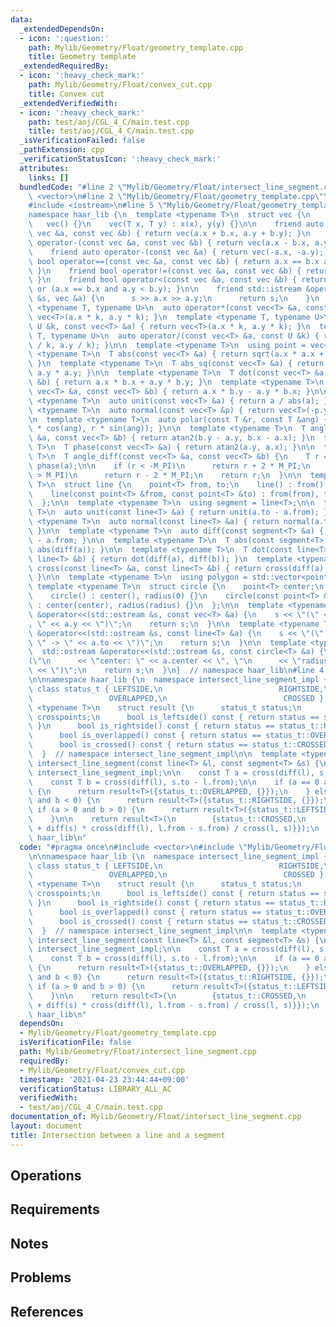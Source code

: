 ```yaml
---
data:
  _extendedDependsOn:
  - icon: ':question:'
    path: Mylib/Geometry/Float/geometry_template.cpp
    title: Geometry template
  _extendedRequiredBy:
  - icon: ':heavy_check_mark:'
    path: Mylib/Geometry/Float/convex_cut.cpp
    title: Convex cut
  _extendedVerifiedWith:
  - icon: ':heavy_check_mark:'
    path: test/aoj/CGL_4_C/main.test.cpp
    title: test/aoj/CGL_4_C/main.test.cpp
  _isVerificationFailed: false
  _pathExtension: cpp
  _verificationStatusIcon: ':heavy_check_mark:'
  attributes:
    links: []
  bundledCode: "#line 2 \"Mylib/Geometry/Float/intersect_line_segment.cpp\"\n#include\
    \ <vector>\n#line 2 \"Mylib/Geometry/Float/geometry_template.cpp\"\n#include <cmath>\n\
    #include <iostream>\n#line 5 \"Mylib/Geometry/Float/geometry_template.cpp\"\n\n\
    namespace haar_lib {\n  template <typename T>\n  struct vec {\n    T x, y;\n \
    \   vec() {}\n    vec(T x, T y) : x(x), y(y) {}\n\n    friend auto operator+(const\
    \ vec &a, const vec &b) { return vec(a.x + b.x, a.y + b.y); }\n    friend auto\
    \ operator-(const vec &a, const vec &b) { return vec(a.x - b.x, a.y - b.y); }\n\
    \    friend auto operator-(const vec &a) { return vec(-a.x, -a.y); }\n\n    friend\
    \ bool operator==(const vec &a, const vec &b) { return a.x == b.x and a.y == b.y;\
    \ }\n    friend bool operator!=(const vec &a, const vec &b) { return !(a == b);\
    \ }\n    friend bool operator<(const vec &a, const vec &b) { return a.x < b.x\
    \ or (a.x == b.x and a.y < b.y); }\n\n    friend std::istream &operator>>(std::istream\
    \ &s, vec &a) {\n      s >> a.x >> a.y;\n      return s;\n    }\n  };\n\n  template\
    \ <typename T, typename U>\n  auto operator*(const vec<T> &a, const U &k) { return\
    \ vec<T>(a.x * k, a.y * k); }\n  template <typename T, typename U>\n  auto operator*(const\
    \ U &k, const vec<T> &a) { return vec<T>(a.x * k, a.y * k); }\n  template <typename\
    \ T, typename U>\n  auto operator/(const vec<T> &a, const U &k) { return vec<T>(a.x\
    \ / k, a.y / k); }\n\n  template <typename T>\n  using point = vec<T>;\n\n  template\
    \ <typename T>\n  T abs(const vec<T> &a) { return sqrt(a.x * a.x + a.y * a.y);\
    \ }\n  template <typename T>\n  T abs_sq(const vec<T> &a) { return a.x * a.x +\
    \ a.y * a.y; }\n\n  template <typename T>\n  T dot(const vec<T> &a, const vec<T>\
    \ &b) { return a.x * b.x + a.y * b.y; }\n  template <typename T>\n  T cross(const\
    \ vec<T> &a, const vec<T> &b) { return a.x * b.y - a.y * b.x; }\n\n  template\
    \ <typename T>\n  auto unit(const vec<T> &a) { return a / abs(a); }\n  template\
    \ <typename T>\n  auto normal(const vec<T> &p) { return vec<T>(-p.y, p.x); }\n\
    \n  template <typename T>\n  auto polar(const T &r, const T &ang) { return vec<T>(r\
    \ * cos(ang), r * sin(ang)); }\n\n  template <typename T>\n  T angle(const vec<T>\
    \ &a, const vec<T> &b) { return atan2(b.y - a.y, b.x - a.x); }\n  template <typename\
    \ T>\n  T phase(const vec<T> &a) { return atan2(a.y, a.x); }\n\n  template <typename\
    \ T>\n  T angle_diff(const vec<T> &a, const vec<T> &b) {\n    T r = phase(b) -\
    \ phase(a);\n\n    if (r < -M_PI)\n      return r + 2 * M_PI;\n    else if (r\
    \ > M_PI)\n      return r - 2 * M_PI;\n    return r;\n  }\n\n  template <typename\
    \ T>\n  struct line {\n    point<T> from, to;\n    line() : from(), to() {}\n\
    \    line(const point<T> &from, const point<T> &to) : from(from), to(to) {}\n\
    \  };\n\n  template <typename T>\n  using segment = line<T>;\n\n  template <typename\
    \ T>\n  auto unit(const line<T> &a) { return unit(a.to - a.from); }\n  template\
    \ <typename T>\n  auto normal(const line<T> &a) { return normal(a.to - a.from);\
    \ }\n\n  template <typename T>\n  auto diff(const segment<T> &a) { return a.to\
    \ - a.from; }\n\n  template <typename T>\n  T abs(const segment<T> &a) { return\
    \ abs(diff(a)); }\n\n  template <typename T>\n  T dot(const line<T> &a, const\
    \ line<T> &b) { return dot(diff(a), diff(b)); }\n  template <typename T>\n  T\
    \ cross(const line<T> &a, const line<T> &b) { return cross(diff(a), diff(b));\
    \ }\n\n  template <typename T>\n  using polygon = std::vector<point<T>>;\n\n \
    \ template <typename T>\n  struct circle {\n    point<T> center;\n    T radius;\n\
    \    circle() : center(), radius(0) {}\n    circle(const point<T> &center, T radius)\
    \ : center(center), radius(radius) {}\n  };\n\n  template <typename T>\n  std::ostream\
    \ &operator<<(std::ostream &s, const vec<T> &a) {\n    s << \"(\" << a.x << \"\
    , \" << a.y << \")\";\n    return s;\n  }\n\n  template <typename T>\n  std::ostream\
    \ &operator<<(std::ostream &s, const line<T> &a) {\n    s << \"(\" << a.from <<\
    \ \" -> \" << a.to << \")\";\n    return s;\n  }\n\n  template <typename T>\n\
    \  std::ostream &operator<<(std::ostream &s, const circle<T> &a) {\n    s << \"\
    (\"\n      << \"center: \" << a.center << \", \"\n      << \"radius: \" << a.radius\
    \ << \")\";\n    return s;\n  }\n}  // namespace haar_lib\n#line 4 \"Mylib/Geometry/Float/intersect_line_segment.cpp\"\
    \n\nnamespace haar_lib {\n  namespace intersect_line_segment_impl {\n    enum\
    \ class status_t { LEFTSIDE,\n                          RIGHTSIDE,\n         \
    \                 OVERLAPPED,\n                          CROSSED };\n    template\
    \ <typename T>\n    struct result {\n      status_t status;\n      std::vector<point<T>>\
    \ crosspoints;\n      bool is_leftside() const { return status == status_t::LEFTSIDE;\
    \ }\n      bool is_rightside() const { return status == status_t::RIGHTSIDE; }\n\
    \      bool is_overlapped() const { return status == status_t::OVERLAPPED; }\n\
    \      bool is_crossed() const { return status == status_t::CROSSED; }\n    };\n\
    \  }  // namespace intersect_line_segment_impl\n\n  template <typename T>\n  auto\
    \ intersect_line_segment(const line<T> &l, const segment<T> &s) {\n    using namespace\
    \ intersect_line_segment_impl;\n\n    const T a = cross(diff(l), s.from - l.from);\n\
    \    const T b = cross(diff(l), s.to - l.from);\n\n    if (a == 0 and b == 0)\
    \ {\n      return result<T>({status_t::OVERLAPPED, {}});\n    } else if (a < 0\
    \ and b < 0) {\n      return result<T>({status_t::RIGHTSIDE, {}});\n    } else\
    \ if (a > 0 and b > 0) {\n      return result<T>({status_t::LEFTSIDE, {}});\n\
    \    }\n\n    return result<T>(\n        {status_t::CROSSED,\n         {s.from\
    \ + diff(s) * cross(diff(l), l.from - s.from) / cross(l, s)}});\n  }\n}  // namespace\
    \ haar_lib\n"
  code: "#pragma once\n#include <vector>\n#include \"Mylib/Geometry/Float/geometry_template.cpp\"\
    \n\nnamespace haar_lib {\n  namespace intersect_line_segment_impl {\n    enum\
    \ class status_t { LEFTSIDE,\n                          RIGHTSIDE,\n         \
    \                 OVERLAPPED,\n                          CROSSED };\n    template\
    \ <typename T>\n    struct result {\n      status_t status;\n      std::vector<point<T>>\
    \ crosspoints;\n      bool is_leftside() const { return status == status_t::LEFTSIDE;\
    \ }\n      bool is_rightside() const { return status == status_t::RIGHTSIDE; }\n\
    \      bool is_overlapped() const { return status == status_t::OVERLAPPED; }\n\
    \      bool is_crossed() const { return status == status_t::CROSSED; }\n    };\n\
    \  }  // namespace intersect_line_segment_impl\n\n  template <typename T>\n  auto\
    \ intersect_line_segment(const line<T> &l, const segment<T> &s) {\n    using namespace\
    \ intersect_line_segment_impl;\n\n    const T a = cross(diff(l), s.from - l.from);\n\
    \    const T b = cross(diff(l), s.to - l.from);\n\n    if (a == 0 and b == 0)\
    \ {\n      return result<T>({status_t::OVERLAPPED, {}});\n    } else if (a < 0\
    \ and b < 0) {\n      return result<T>({status_t::RIGHTSIDE, {}});\n    } else\
    \ if (a > 0 and b > 0) {\n      return result<T>({status_t::LEFTSIDE, {}});\n\
    \    }\n\n    return result<T>(\n        {status_t::CROSSED,\n         {s.from\
    \ + diff(s) * cross(diff(l), l.from - s.from) / cross(l, s)}});\n  }\n}  // namespace\
    \ haar_lib\n"
  dependsOn:
  - Mylib/Geometry/Float/geometry_template.cpp
  isVerificationFile: false
  path: Mylib/Geometry/Float/intersect_line_segment.cpp
  requiredBy:
  - Mylib/Geometry/Float/convex_cut.cpp
  timestamp: '2021-04-23 23:44:44+09:00'
  verificationStatus: LIBRARY_ALL_AC
  verifiedWith:
  - test/aoj/CGL_4_C/main.test.cpp
documentation_of: Mylib/Geometry/Float/intersect_line_segment.cpp
layout: document
title: Intersection between a line and a segment
---
```


## Operations

## Requirements

## Notes

## Problems

## References
